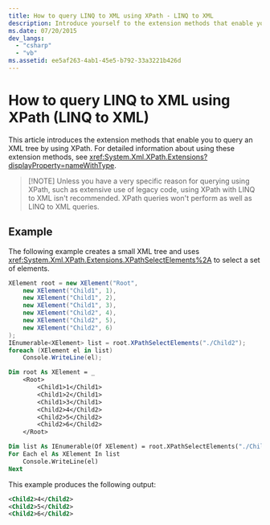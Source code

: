 ```yaml
---
title: How to query LINQ to XML using XPath - LINQ to XML
description: Introduce yourself to the extension methods that enable you to query an XML tree by using XPath.
ms.date: 07/20/2015
dev_langs:
  - "csharp"
  - "vb"
ms.assetid: ee5af263-4ab1-45e5-b792-33a3221b426d
---
```


# How to query LINQ to XML using XPath (LINQ to XML)

This article introduces the extension methods that enable you to query an XML tree by using XPath. For detailed information about using these extension methods, see <xref:System.Xml.XPath.Extensions?displayProperty=nameWithType>.

> [!NOTE] Unless you have a very specific reason for querying using XPath, such as extensive use of legacy code, using XPath with LINQ to XML isn't recommended. XPath queries won't perform as well as LINQ to XML queries.

## Example

 The following example creates a small XML tree and uses <xref:System.Xml.XPath.Extensions.XPathSelectElements%2A> to select a set of elements.

```csharp
XElement root = new XElement("Root",
    new XElement("Child1", 1),
    new XElement("Child1", 2),
    new XElement("Child1", 3),
    new XElement("Child2", 4),
    new XElement("Child2", 5),
    new XElement("Child2", 6)
);
IEnumerable<XElement> list = root.XPathSelectElements("./Child2");
foreach (XElement el in list)
    Console.WriteLine(el);
```

```vb
Dim root As XElement = _
    <Root>
        <Child1>1</Child1>
        <Child1>2</Child1>
        <Child1>3</Child1>
        <Child2>4</Child2>
        <Child2>5</Child2>
        <Child2>6</Child2>
    </Root>

Dim list As IEnumerable(Of XElement) = root.XPathSelectElements("./Child2")
For Each el As XElement In list
    Console.WriteLine(el)
Next
```

This example produces the following output:

```xml
<Child2>4</Child2>
<Child2>5</Child2>
<Child2>6</Child2>
```
